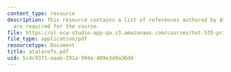 ```yaml
---
content_type: resource
description: This resource contains a list of references authored by Atala, which
  are required for the course.
file: https://ol-ocw-studio-app-qa.s3.amazonaws.com/courses/hst-535-principles-and-practice-of-tissue-engineering-fall-2004/5c4c9371aaab291a994a409e3d9a36dd_atalarefs.pdf
file_type: application/pdf
resourcetype: Document
title: atalarefs.pdf
uid: 5c4c9371-aaab-291a-994a-409e3d9a36dd
---
```

